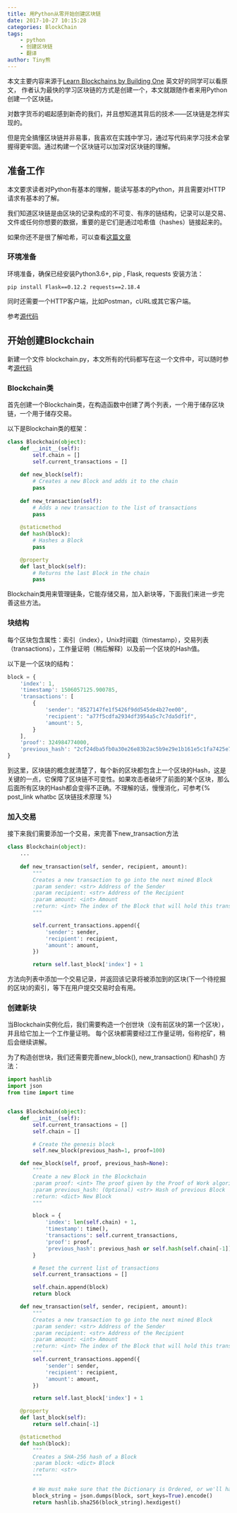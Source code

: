```yaml
---
title: 用Python从零开始创建区块链
date: 2017-10-27 10:15:28
categories: BlockChain
tags:
    - python
    - 创建区块链
    - 翻译
author: Tiny熊
---
```

本文主要内容来源于[Learn Blockchains by Building One](https://hackernoon.com/learn-blockchains-by-building-one-117428612f46)
英文好的同学可以看原文， 作者认为最快的学习区块链的方式是创建一个，本文就跟随作者来用Python创建一个区块链。


<!-- more -->

对数字货币的崛起感到新奇的我们，并且想知道其背后的技术——区块链是怎样实现的。

但是完全搞懂区块链并非易事，我喜欢在实践中学习，通过写代码来学习技术会掌握得更牢固。通过构建一个区块链可以加深对区块链的理解。

## 准备工作

本文要求读者对Python有基本的理解，能读写基本的Python，并且需要对HTTP请求有基本的了解。

我们知道区块链是由区块的记录构成的不可变、有序的链结构，记录可以是交易、文件或任何你想要的数据，重要的是它们是通过哈希值（hashes）链接起来的。

如果你还不是很了解哈希，可以查看[这篇文章](https://learncryptography.com/hash-functions/what-are-hash-functions) 

### 环境准备
环境准备，确保已经安装Python3.6+, pip , Flask, requests
安装方法：
```
pip install Flask==0.12.2 requests==2.18.4
```

同时还需要一个HTTP客户端，比如Postman，cURL或其它客户端。

参考[源代码](https://github.com/xilibi2003/blockchain)

## 开始创建Blockchain
新建一个文件 blockchain.py，本文所有的代码都写在这一个文件中，可以随时参考[源代码](https://github.com/xilibi2003/blockchain)

### Blockchain类
首先创建一个Blockchain类，在构造函数中创建了两个列表，一个用于储存区块链，一个用于储存交易。

以下是Blockchain类的框架：
```python
class Blockchain(object):
    def __init__(self):
        self.chain = []
        self.current_transactions = []
        
    def new_block(self):
        # Creates a new Block and adds it to the chain
        pass
    
    def new_transaction(self):
        # Adds a new transaction to the list of transactions
        pass
    
    @staticmethod
    def hash(block):
        # Hashes a Block
        pass

    @property
    def last_block(self):
        # Returns the last Block in the chain
        pass
```
Blockchain类用来管理链条，它能存储交易，加入新块等，下面我们来进一步完善这些方法。

### 块结构
每个区块包含属性：索引（index），Unix时间戳（timestamp），交易列表（transactions），工作量证明（稍后解释）以及前一个区块的Hash值。

以下是一个区块的结构：
```javascript
block = {
    'index': 1,
    'timestamp': 1506057125.900785,
    'transactions': [
        {
            'sender': "8527147fe1f5426f9dd545de4b27ee00",
            'recipient': "a77f5cdfa2934df3954a5c7c7da5df1f",
            'amount': 5,
        }
    ],
    'proof': 324984774000,
    'previous_hash': "2cf24dba5fb0a30e26e83b2ac5b9e29e1b161e5c1fa7425e73043362938b9824"
}
```

到这里，区块链的概念就清楚了，每个新的区块都包含上一个区块的Hash，这是关键的一点，它保障了区块链不可变性。如果攻击者破坏了前面的某个区块，那么后面所有区块的Hash都会变得不正确。不理解的话，慢慢消化，可参考{% post_link whatbc 区块链技术原理 %}

### 加入交易
接下来我们需要添加一个交易，来完善下new_transaction方法
```python
class Blockchain(object):
    ...
    
    def new_transaction(self, sender, recipient, amount):
        """
        Creates a new transaction to go into the next mined Block
        :param sender: <str> Address of the Sender
        :param recipient: <str> Address of the Recipient
        :param amount: <int> Amount
        :return: <int> The index of the Block that will hold this transaction
        """

        self.current_transactions.append({
            'sender': sender,
            'recipient': recipient,
            'amount': amount,
        })

        return self.last_block['index'] + 1
```

方法向列表中添加一个交易记录，并返回该记录将被添加到的区块(下一个待挖掘的区块)的索引，等下在用户提交交易时会有用。

### 创建新块

当Blockchain实例化后，我们需要构造一个创世块（没有前区块的第一个区块），并且给它加上一个工作量证明。
每个区块都需要经过工作量证明，俗称挖矿，稍后会继续讲解。

为了构造创世块，我们还需要完善new_block(), new_transaction() 和hash() 方法：

```python
import hashlib
import json
from time import time


class Blockchain(object):
    def __init__(self):
        self.current_transactions = []
        self.chain = []

        # Create the genesis block
        self.new_block(previous_hash=1, proof=100)

    def new_block(self, proof, previous_hash=None):
        """
        Create a new Block in the Blockchain
        :param proof: <int> The proof given by the Proof of Work algorithm
        :param previous_hash: (Optional) <str> Hash of previous Block
        :return: <dict> New Block
        """

        block = {
            'index': len(self.chain) + 1,
            'timestamp': time(),
            'transactions': self.current_transactions,
            'proof': proof,
            'previous_hash': previous_hash or self.hash(self.chain[-1]),
        }

        # Reset the current list of transactions
        self.current_transactions = []

        self.chain.append(block)
        return block

    def new_transaction(self, sender, recipient, amount):
        """
        Creates a new transaction to go into the next mined Block
        :param sender: <str> Address of the Sender
        :param recipient: <str> Address of the Recipient
        :param amount: <int> Amount
        :return: <int> The index of the Block that will hold this transaction
        """
        self.current_transactions.append({
            'sender': sender,
            'recipient': recipient,
            'amount': amount,
        })

        return self.last_block['index'] + 1

    @property
    def last_block(self):
        return self.chain[-1]

    @staticmethod
    def hash(block):
        """
        Creates a SHA-256 hash of a Block
        :param block: <dict> Block
        :return: <str>
        """

        # We must make sure that the Dictionary is Ordered, or we'll have inconsistent hashes
        block_string = json.dumps(block, sort_keys=True).encode()
        return hashlib.sha256(block_string).hexdigest()


```